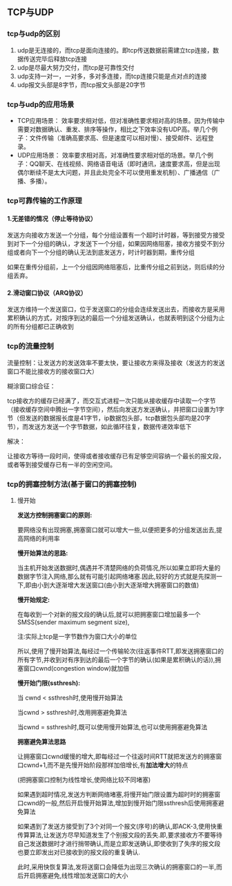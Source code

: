 ##   TCP与UDP

### tcp与udp的区别

1. udp是无连接的，而tcp是面向连接的。即tcp传送数据前需建立tcp连接，数据传送完毕后释放tcp连接
2. udp是尽最大努力交付，而tcp是可靠性交付
3. udp支持一对一，一对多，多对多连接，而tcp连接只能是点对点的连接
4. udp报文头部是8字节，而tcp报文头部是20字节

### tcp与udp的应用场景

- TCP应用场景：
  效率要求相对低，但对准确性要求相对高的场景。因为传输中需要对数据确认、重发、排序等操作，相比之下效率没有UDP高。举几个例子：文件传输（准确高要求高、但是速度可以相对慢）、接受邮件、远程登录。
- UDP应用场景：
  效率要求相对高，对准确性要求相对低的场景。举几个例子：QQ聊天、在线视频、网络语音电话（即时通讯，速度要求高，但是出现偶尔断续不是太大问题，并且此处完全不可以使用重发机制）、广播通信（广播、多播）。

### tcp可靠传输的工作原理

#### 1.无差错的情况（停止等待协议）

发送方向接收方发送一个分组，每个分组设置有一个超时计时器，等到接受方接受到对下一个分组的确认，才发送下一个分组，如果因网络阻塞，接收方接受不到分组或者向下一个分组的确认无法到底发送方，时计时器到期，重传分组

如果在重传分组前，上一个分组因网络阻塞后，比重传分组之前到达，则后续的分组丢弃。

#### 2.滑动窗口协议（ARQ协议）

发送方维持一个发送窗口，位于发送窗口的分组会连续发送出去，而接收方是采用累积确认的方式，对按序到达的最后一个分组发送确认，也就表明到这个分组为止的所有分组都已正确收到

### tcp的流量控制

流量控制：让发送方的发送效率不要太快，要让接收方来得及接收（发送方的发送窗口不能比接收方的接收窗口大）

糊涂窗口综合征：

tcp接收方的缓存已经满了，而交互式进程一次只能从接收缓存中读取一个字节（接收缓存空间中腾出一字节空间），然后向发送方发送确认，并把窗口设置为1字节（但发送的数据报长度是41字节，ip数据包头部，tcp数据包头部均是20字节），而发送方发送一个字节数据，如此循环往复，数据传递效率低下

解决：

让接收方等待一段时间，使得或者接收缓存已有足够空间容纳一个最长的报文段，或者等到接受缓存已有一半的空闲空间。

### tcp的拥塞控制方法(基于窗口的拥塞控制)

1. 慢开始

   **发送方控制拥塞窗口的原则:**

   要网络没有出现拥塞,拥塞窗口就可以增大一些,以便把更多的分组发送出去,提高网络的利用率

   **慢开始算法的思路:**

   当主机开始发送数据时,偶遇并不清楚网络的负荷情况,所以如果立即将大量的数据字节注入网络,那么就有可能引起网络堵塞.因此,较好的方式就是先探测一下,即由小到大逐渐增大发送窗口(由小到大逐渐增大拥塞窗口的数值)

   **慢开始规定:**

   在每收到一个对新的报文段的确认后,就可以把拥塞窗口增加最多一个SMSS(sender maximum segment size),

   注:实际上tcp是一字节数作为窗口大小的单位

   所以,使用了慢开始算法,每经过一个传输轮次(往返事件RTT,即发送拥塞窗口的所有字节,并收到对有序到达的最后一个字节的确认(如果是累积确认的话)),拥塞窗口cwnd(congestion window)就加倍

    **慢开始门限(ssthresh):**

   当 cwnd < ssthresh时,使用慢开始算法

   当cwnd > ssthresh时,改用拥塞避免算法

   当cwnd = ssthresh时,既可以使用慢开始算法,也可以使用拥塞避免算法

   **拥塞避免算法思路**

   让拥塞窗口cwnd缓慢的增大,即每经过一个往返时间RTT就把发送方的拥塞窗口cwnd+1,而不是先慢开始阶段那样加倍增长,有**加法增大**的特点

   (把拥塞窗口控制为线性增长,使网络比较不同堵塞)

   如果遇到超时情况,发送方判断网络堵塞,将慢开始门限设置为超时时的拥塞窗口cwnd的一般,然后开启慢开始算法,增加到慢开始门限ssthresh后使用拥塞避免算法

   如果遇到了发送方接受到了3个对同一个报文(序号)的确认,即ACK-3,使用快重传算算法,让发送方尽早知道发生了个别报文段的丢失.即,要求接收方不要等待自己发送数据时才进行捎带确认,而是立即发送确认,即使收到了失序的报文段也要立即发出对已接收到的报文段的重复确认.

   此时,采用快恢复算法,发将送窗口会降低为出现三次确认的拥塞窗口的一半,而后开启拥塞避免,线性增加发送窗口的大小







